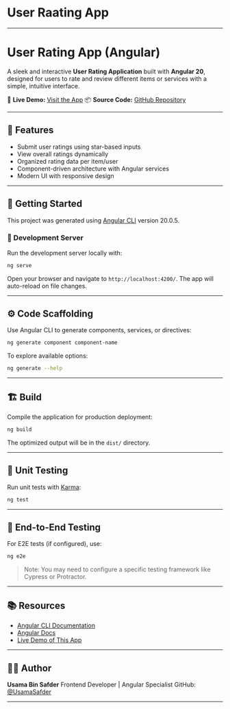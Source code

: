 # User Raating App
---

# User Rating App (Angular)

A sleek and interactive **User Rating Application** built with **Angular 20**, designed for users to rate and review different items or services with a simple, intuitive interface.

🔗 **Live Demo:** [Visit the App](https://hmftj.com/interns/usama/Login)
📦 **Source Code:** [GitHub Repository](https://github.com/UsamaSafder/User-Raating-App)

---

## 🌟 Features

* Submit user ratings using star-based inputs
* View overall ratings dynamically
* Organized rating data per item/user
* Component-driven architecture with Angular services
* Modern UI with responsive design

---

## 🚀 Getting Started

This project was generated using [Angular CLI](https://github.com/angular/angular-cli) version 20.0.5.

### 🔧 Development Server

Run the development server locally with:

```bash
ng serve
```

Open your browser and navigate to `http://localhost:4200/`. The app will auto-reload on file changes.

---

## ⚙️ Code Scaffolding

Use Angular CLI to generate components, services, or directives:

```bash
ng generate component component-name
```

To explore available options:

```bash
ng generate --help
```

---

## 🏗️ Build

Compile the application for production deployment:

```bash
ng build
```

The optimized output will be in the `dist/` directory.

---

## 🧪 Unit Testing

Run unit tests with [Karma](https://karma-runner.github.io):

```bash
ng test
```

---

## 🧪 End-to-End Testing

For E2E tests (if configured), use:

```bash
ng e2e
```

> Note: You may need to configure a specific testing framework like Cypress or Protractor.

---

## 📚 Resources

* [Angular CLI Documentation](https://angular.dev/tools/cli)
* [Angular Docs](https://angular.dev)
* [Live Demo of This App](https://hmftj.com/interns/usama/Login)

---

## 👨‍💻 Author

**Usama Bin Safder**
Frontend Developer | Angular Specialist
GitHub: [@UsamaSafder](https://github.com/UsamaSafder)

---


